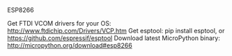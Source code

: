 ESP8266

Get FTDI VCOM drivers for your OS: http://www.ftdichip.com/Drivers/VCP.htm
Get esptool: pip install esptool, or https://github.com/espressif/esptool
Download latest MicroPython binary: http://micropython.org/download#esp8266
